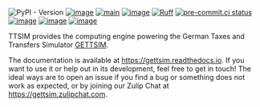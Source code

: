 ![PyPI - Version](https://img.shields.io/pypi/v/ttsim-backend)
[![image](https://img.shields.io/conda/vn/conda-forge/ttsim-backend.svg)](https://anaconda.org/conda-forge/ttsim-backend)
[![main](https://github.com/ttsim-dev/ttsim/actions/workflows/main.yaml/badge.svg)](https://github.com/ttsim-dev/ttsim/actions/workflows/main.yaml)
[![image](https://codecov.io/gh/ttsim-dev/ttsim/branch/main/graph/badge.svg)](https://codecov.io/gh/ttsim-dev/ttsim)
[![Ruff](https://img.shields.io/endpoint?url=https://raw.githubusercontent.com/astral-sh/ruff/main/assets/badge/v2.json)](https://github.com/astral-sh/ruff)
[![pre-commit.ci status](https://results.pre-commit.ci/badge/github/ttsim-dev/ttsim/main.svg)](https://results.pre-commit.ci/latest/github/ttsim-dev/ttsim/main)
[![image](https://img.shields.io/github/contributors/ttsim-dev/ttsim.svg)](https://github.com/ttsim-dev/ttsim/graphs/contributors)
[![image](https://img.shields.io/badge/License-GPLv3-blue.svg)](https://www.gnu.org/licenses/gpl-3.0)
[![image](https://img.shields.io/badge/zulip-join_chat-brightgreen.svg)](https://gettsim.zulipchat.com)

TTSIM provides the computing engine powering the German Taxes and Transfers Simulator
[GETTSIM](https://github.com/ttsim-dev/gettsim).

The documentation is available at <https://gettsim.readthedocs.io>. If you want to use
it or help out in its development, feel free to get in touch! The ideal ways are to open
an issue if you find a bug or something does not work as expected, or by joining our
Zulip Chat at <https://gettsim.zulipchat.com>.
